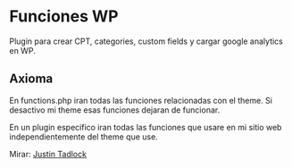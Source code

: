 # Funciones WP

Plugin para crear CPT, categories, custom fields y cargar google analytics en WP.

## Axioma

En functions.php iran todas las funciones relacionadas con el theme. Si desactivo mi theme esas funciones dejaran de funcionar. 

En un plugin especifico iran todas las funciones que usare en mi sitio web independientemente del theme que use.

Mirar: [Justin Tadlock](http://justintadlock.com/archives/2013/09/14/why-custom-post-types-belong-in-plugins)

